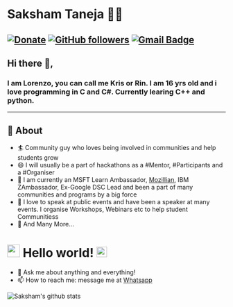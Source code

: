 # Saksham Taneja 👨‍💻
[![Donate](https://img.shields.io/badge/Support-%24-blue)](https://www.paypal.me/thaspacetm)
[![GitHub followers](https://img.shields.io/github/followers/sakshamtaneja21?label=Follow&style=social)](https://github.com/quazEx/?tab=follow)
[![Gmail Badge](https://img.shields.io/badge/-lorenzo.carlo.sasso@gmail.com-c14438?style=flat-square&logo=Gmail&logoColor=white&link=mailto:lorenzo.carlo.sasso@gmail.com)](mailto:lorenzo.carlo.sasso@gmail.com)
---

## Hi there 👋,

### I am Lorenzo, you can call me Kris or Rin. I am 16 yrs old and i love programming in C and C#. Currently learing C++ and python.
-------
  
## 🧐 About

- 🏄‍ Community guy who loves being involved in communities and help students grow
- 😄 I will usually be a part of hackathons as a #Mentor, #Participants and a #Organiser
- 🔭 I am currently an MSFT Learn Ambassador, [Mozillian](https://mozillians.org/en-US/u/tanejasaksham/), IBM ZAmbassador, Ex-Google DSC Lead and been a part of many communities and programs by a big force
- 🌱 I love to speak at public events and have been a speaker at many events. I organise Workshops, Webinars etc to help student Communitiess
- 👯 And Many More...

# <img src="https://github.com/TheDudeThatCode/TheDudeThatCode/blob/master/Assets/Hi.gif" width="29px"> Hello world!&nbsp;<img src="https://github.com/TheDudeThatCode/TheDudeThatCode/blob/master/Assets/Earth.gif" width="24px">

- 💬 Ask me about anything and everything!
- 📫 How to reach me: message me at [Whatsapp](https://wa.me/3755358450)


![Saksham's github stats](https://github-readme-stats.vercel.app/api?username=quazEx&show_icons=true)

